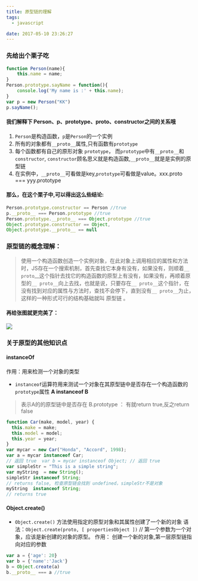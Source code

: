 ```yaml
---
title: 原型链的理解
tags:
  - javascript

date: 2017-05-10 23:26:27
---
```

### 先给出个栗子吃
``` javascript
function Person(name){
    this.name = name;
}
Person.prototype.sayName = function(){
    console.log('My name is :' + this.name);
}
var p = new Person("KK")
p.sayName();
```
#### 我们解释下 Person、p、prototype、proto、constructor之间的关系哦
1. ``Person``是构造函数，``p``是``Person``的一个实例
2. 所有的对象都有``__proto__``属性,只有函数有``prototype``
3. 每个函数都有自己的原形对象 ``prototype``， 而``prototype``中有``__proto__``和``constructor``, ``constructor``顾名思义就是构造函数,``__proto__``就是是实例的原型链
4. 在实例中，``__proto__``可看做是key,``prototype``可看做是value。xxx.proto === yyy.prototype

#### 那么，在这个栗子中,可以得出这么些结论:
``` javascript
Person.prototype.constructor == Person //true
p.__proto__ === Person.prototype //true
Person.prototype.__proto__ === Object.prototype //true
Object.prototype.constructor == Object,
Object.prototype.__proto__ == null
```

### 原型链的概念理解：
> 使用一个构造函数创造一个实例对象，在此对象上调用相应的属性和方法时，JS存在一个搜索机制，首先查找它本身有没有，如果没有，则顺着``__ proto``__这个指针去找它的构造函数的原型上有没有，如果没有，再顺着原型的``__ proto__``向上去找，也就是说，只要存在``__ proto__``这个指针，在没有找到对应的属性与方法时，查找不会停下，直到没有``__ proto__``为止，这样的一种形式可行的结构基础就叫 原型链 。

#### 再给张图就更完美了：
![](https://st-gdx.dancf.com/gaodingx-dev/73047376/video-cliper/20200426-171201-3d06.png)

### 关于原型的其他知识点
#### instanceOf
作用：用来检测一个对象的类型
- ``instanceof``运算符用来测试一个对象在其原型链中是否存在一个构造函数的``prototype``属性
**A instanceof B**
> 表示A的的原型链中是否存在 B.prototype ： 有就return true,反之return false

``` javascript
function Car(make, model, year) {
  this.make = make;
  this.model = model;
  this.year = year;
}
var mycar = new Car("Honda", "Accord", 1998);
var a = mycar instanceof Car;
// 返回 true  var b = mycar instanceof Object; // 返回 true
var simpleStr = "This is a simple string";
var myString  = new String();
simpleStr instanceof String;
// returns false, 检查原型链会找到 undefined，simpleStr不是对象
myString  instanceof String;
// returns true
```
#### Object.create()
- ``Object.create()`` 方法使用指定的原型对象和其属性创建了一个新的对象
语法：``Object.create(proto, [ propertiesObject ])``
// 第一个参数为一个对象，应该是新创建的对象的原型。
作用： 创建一个新的对象,第一层原型链指向对应的参数
``` javascript
var a = {'age': 20}
var b = {'name':'Jack'}
b = Object.create(a)
b.__proto__ === a //true
```

